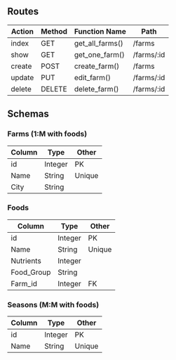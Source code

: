 ## Routes

| Action | Method | Function Name | Path|
|-----|-----|-----|------|
|index| GET | get\_all\_farms() | /farms|
| show | GET | get\_one\_farm() | /farms/:id |
| create | POST | create_farm() | /farms |
| update | PUT | edit_farm() | /farms/:id |
| delete | DELETE | delete_farm() | /farms/:id |


## Schemas

### Farms (1:M with foods)

| Column | Type | Other |
| ----- | ------ | ----|
| id | Integer | PK |
| Name | String | Unique |
| City | String | 

### Foods

| Column | Type | Other |
| ----- | ------ | ----|
| id | Integer | PK |
| Name | String | Unique
| Nutrients | Integer | 
| Food_Group | String |
| Farm_id | Integer | FK|

### Seasons (M:M with foods)

| Column | Type | Other |
|-------|-------|-------|
|id | Integer | PK |
| Name | String | Unique |

